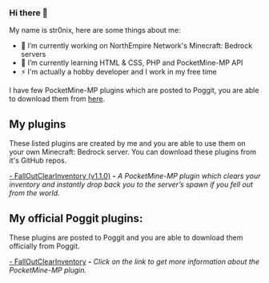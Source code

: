 ### Hi there 👋
My name is str0nix, here are some things about me:

- 🔭 I’m currently working on NorthEmpire Network's Minecraft: Bedrock servers
- 🌱 I’m currently learning HTML & CSS, PHP and PocketMine-MP API
- ⚡ I'm actually a hobby developer and I work in my free time

I have few PocketMine-MP plugins which are posted to Poggit, you are able to download them from <a href="https://poggit.pmmp.io/plugins/by/str0nixofficial">here<a>.

## My plugins
These listed plugins are created by me and you are able to use them on your own Minecraft: Bedrock server. You can download these plugins from it's GitHub repos. 

<a href="https://github.com/str0nixofficial/FallOutClearInventory/releases/tag/1.1.0">- FallOutClearInventory (v1.1.0)</a> <b>-</b> <i>A PocketMine-MP plugin which clears your inventory and instantly drop back you to the server’s spawn if you fell out from the world.</i>

## My official Poggit plugins:
These plugins are posted to Poggit and you are able to download them officially from Poggit.

<a href="https://poggit.pmmp.io/p/FallOutInventoryClear/1.1.0">- FallOutClearInventory</a> <b>-</b> <i>Click on the link to get more information about the PocketMine-MP plugin.</i>